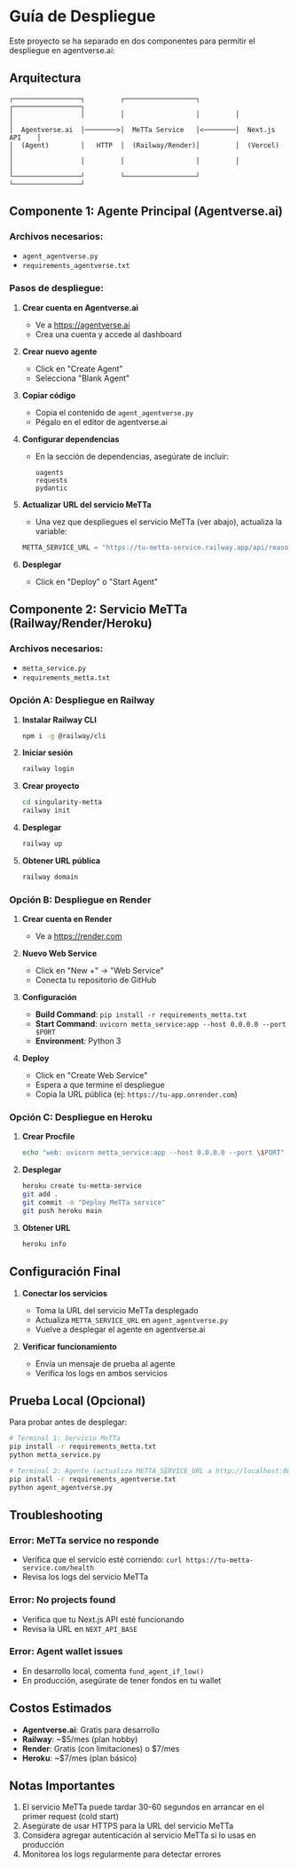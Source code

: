 # Guía de Despliegue

Este proyecto se ha separado en dos componentes para permitir el despliegue en agentverse.ai:

## Arquitectura

```
┌─────────────────┐         ┌──────────────────┐         ┌─────────────────┐
│                 │         │                  │         │                 │
│  Agentverse.ai  │────────>│  MeTTa Service   │<────────│  Next.js API    │
│  (Agent)        │   HTTP  │  (Railway/Render)│         │  (Vercel)       │
│                 │         │                  │         │                 │
└─────────────────┘         └──────────────────┘         └─────────────────┘
```

## Componente 1: Agente Principal (Agentverse.ai)

### Archivos necesarios:
- `agent_agentverse.py`
- `requirements_agentverse.txt`

### Pasos de despliegue:

1. **Crear cuenta en Agentverse.ai**
   - Ve a https://agentverse.ai
   - Crea una cuenta y accede al dashboard

2. **Crear nuevo agente**
   - Click en "Create Agent"
   - Selecciona "Blank Agent"

3. **Copiar código**
   - Copia el contenido de `agent_agentverse.py`
   - Pégalo en el editor de agentverse.ai

4. **Configurar dependencias**
   - En la sección de dependencias, asegúrate de incluir:
     ```
     uagents
     requests
     pydantic
     ```

5. **Actualizar URL del servicio MeTTa**
   - Una vez que despliegues el servicio MeTTa (ver abajo), actualiza la variable:
   ```python
   METTA_SERVICE_URL = "https://tu-metta-service.railway.app/api/reason"
   ```

6. **Desplegar**
   - Click en "Deploy" o "Start Agent"

## Componente 2: Servicio MeTTa (Railway/Render/Heroku)

### Archivos necesarios:
- `metta_service.py`
- `requirements_metta.txt`

### Opción A: Despliegue en Railway

1. **Instalar Railway CLI**
   ```bash
   npm i -g @railway/cli
   ```

2. **Iniciar sesión**
   ```bash
   railway login
   ```

3. **Crear proyecto**
   ```bash
   cd singularity-metta
   railway init
   ```

4. **Desplegar**
   ```bash
   railway up
   ```

5. **Obtener URL pública**
   ```bash
   railway domain
   ```

### Opción B: Despliegue en Render

1. **Crear cuenta en Render**
   - Ve a https://render.com

2. **Nuevo Web Service**
   - Click en "New +" → "Web Service"
   - Conecta tu repositorio de GitHub

3. **Configuración**
   - **Build Command**: `pip install -r requirements_metta.txt`
   - **Start Command**: `uvicorn metta_service:app --host 0.0.0.0 --port $PORT`
   - **Environment**: Python 3

4. **Deploy**
   - Click en "Create Web Service"
   - Espera a que termine el despliegue
   - Copia la URL pública (ej: `https://tu-app.onrender.com`)

### Opción C: Despliegue en Heroku

1. **Crear Procfile**
   ```bash
   echo "web: uvicorn metta_service:app --host 0.0.0.0 --port \$PORT" > Procfile
   ```

2. **Desplegar**
   ```bash
   heroku create tu-metta-service
   git add .
   git commit -m "Deploy MeTTa service"
   git push heroku main
   ```

3. **Obtener URL**
   ```bash
   heroku info
   ```

## Configuración Final

1. **Conectar los servicios**
   - Toma la URL del servicio MeTTa desplegado
   - Actualiza `METTA_SERVICE_URL` en `agent_agentverse.py`
   - Vuelve a desplegar el agente en agentverse.ai

2. **Verificar funcionamiento**
   - Envía un mensaje de prueba al agente
   - Verifica los logs en ambos servicios

## Prueba Local (Opcional)

Para probar antes de desplegar:

```bash
# Terminal 1: Servicio MeTTa
pip install -r requirements_metta.txt
python metta_service.py

# Terminal 2: Agente (actualiza METTA_SERVICE_URL a http://localhost:8001)
pip install -r requirements_agentverse.txt
python agent_agentverse.py
```

## Troubleshooting

### Error: MeTTa service no responde
- Verifica que el servicio esté corriendo: `curl https://tu-metta-service.com/health`
- Revisa los logs del servicio MeTTa

### Error: No projects found
- Verifica que tu Next.js API esté funcionando
- Revisa la URL en `NEXT_API_BASE`

### Error: Agent wallet issues
- En desarrollo local, comenta `fund_agent_if_low()`
- En producción, asegúrate de tener fondos en tu wallet

## Costos Estimados

- **Agentverse.ai**: Gratis para desarrollo
- **Railway**: ~$5/mes (plan hobby)
- **Render**: Gratis (con limitaciones) o $7/mes
- **Heroku**: ~$7/mes (plan básico)

## Notas Importantes

1. El servicio MeTTa puede tardar 30-60 segundos en arrancar en el primer request (cold start)
2. Asegúrate de usar HTTPS para la URL del servicio MeTTa
3. Considera agregar autenticación al servicio MeTTa si lo usas en producción
4. Monitorea los logs regularmente para detectar errores
